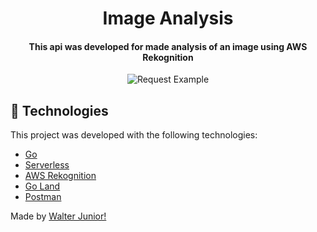 <h1 align="center">
    Image Analysis
</h1>

<h4 align="center">
  This api was developed for made analysis of an image using AWS Rekognition
</h4>

<p align="center">
    <img alt="Request Example" src="https://user-images.githubusercontent.com/41929586/89720461-e486e400-d9a8-11ea-8803-87d8bc92551b.png"/>
</p>

## :rocket: Technologies

This project was developed with the following technologies:

-  [Go](https://golang.org/)
-  [Serverless](https://www.serverless.com/)
-  [AWS Rekognition](https://aws.amazon.com/pt/rekognition/?blog-cards.sort-by=item.additionalFields.createdDate&blog-cards.sort-order=desc)
-  [Go Land](https://www.jetbrains.com/go/promo/?gclid=EAIaIQobChMIleeD78mM6wIVVAmRCh2FkgxBEAAYASAAEgKfIPD_BwE)
-  [Postman](https://www.postman.com/)

Made by [Walter Junior!](https://www.linkedin.com/in/walter-paes/)
